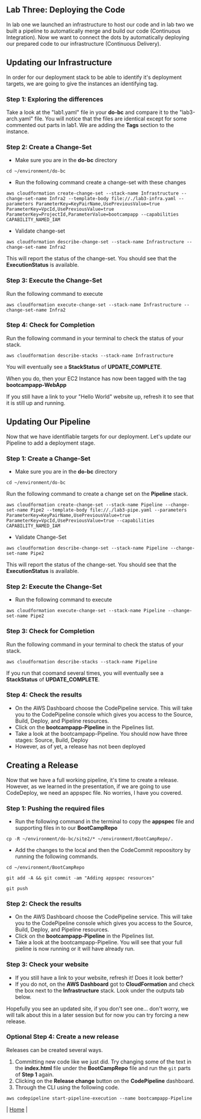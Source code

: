 ## Lab Three: Deploying the Code
In lab one we launched an infrastructure to host our code and in lab two we built a pipeline 
to automatically merge and build our code (Continuous Integration). Now we want to connect the dots
by automatically deploying our prepared code to our infrastructure (Continuous Delivery).

## Updating our Infrastructure
In order for our deployment stack to be able to identify it's deployment targets, 
we are going to give the instances an identifying tag.

### Step 1: Exploring the differences
Take a look at the "lab1.yaml" file in your **do-bc** and compare it to the "lab3-arch.yaml" file. 
You will notice that the files are identical except for some commented out parts in lab1. 
We are adding the **Tags** section to the instance.

### Step 2: Create a Change-Set
- Make sure you are in the **do-bc** directory
```
cd ~/environment/do-bc
```
- Run the following command create a change-set with these changes
```
aws cloudformation create-change-set --stack-name Infrastructure --change-set-name Infra2 --template-body file://./lab3-infra.yaml --parameters ParameterKey=KeyPairName,UsePreviousValue=true ParameterKey=VpcId,UsePreviousValue=true ParameterKey=ProjectId,ParameterValue=bootcampapp --capabilities CAPABILITY_NAMED_IAM
```
- Validate change-set
```
aws cloudformation describe-change-set --stack-name Infrastructure --change-set-name Infra2
```
This will report the status of the change-set. You should see that the **ExecutionStatus** is available.

### Step 3: Execute the Change-Set
Run the following command to execute
```
aws cloudformation execute-change-set --stack-name Infrastructure --change-set-name Infra2
```

### Step 4: Check for Completion
Run the following command in your terminal to check the status of your stack.
```
aws cloudformation describe-stacks --stack-name Infrastructure
```
You will eventually see a **StackStatus** of **UPDATE_COMPLETE**.

When you do, then your EC2 Instance has now been tagged with the tag **bootcampapp-WebApp**

If you still have a link to your "Hello World" website up, refresh it to see that it is still up and running.

## Updating Our Pipeline
Now that we have identifiable targets for our deployment. Let's update our Pipeline to add a deployment stage.

### Step 1: Create a Change-Set
- Make sure you are in the **do-bc** directory
```
cd ~/environment/do-bc
```
Run the following command to create a change set on the **Pipeline** stack.
```
aws cloudformation create-change-set --stack-name Pipeline --change-set-name Pipe2 --template-body file://./lab3-pipe.yaml --parameters ParameterKey=KeyPairName,UsePreviousValue=true ParameterKey=VpcId,UsePreviousValue=true --capabilities CAPABILITY_NAMED_IAM
```
- Validate Change-Set
```
aws cloudformation describe-change-set --stack-name Pipeline --change-set-name Pipe2
```
This will report the status of the change-set. You should see that the **ExecutionStatus** is available.

### Step 2: Execute the Change-Set
- Run the following command to execute
```
aws cloudformation execute-change-set --stack-name Pipeline --change-set-name Pipe2
```

### Step 3: Check for Completion
Run the following command in your terminal to check the status of your stack.
```
aws cloudformation describe-stacks --stack-name Pipeline
```
If you run that coomand several times, you will eventually see a **StackStatus** of **UPDATE_COMPLETE**.

### Step 4: Check the results
- On the AWS Dashboard choose the CodePipeline service. This will take you to the CodePipeline console which gives you access to the Source, Build, Deploy, and Pipeline resources.
- Click on the **bootcampapp-Pipeline** in the Pipelines list.
- Take a look at the bootcampapp-Pipeline. You should now have three stages: Source, Build, Deploy
- However, as of yet, a release has not been deployed

## Creating a Release

Now that we have a full working pipeline, it's time to create a release. However, as we learned in the presentation, 
if we are going to use CodeDeploy, we need an appspec file. No worries, I have you covered.

### Step 1: Pushing the required files
- Run the following command in the terminal to copy the **appspec** file and supporting files in to our **BootCampRepo**
```
cp -R ~/environment/do-bc/site2/* ~/environment/BootCampRepo/.
```
- Add the changes to the local and then the CodeCommit repoository by running the following commands.
```
cd ~/environment/BootCampRepo
```
```
git add -A && git commit -am "Adding appspec resources"
```
```
git push
```

### Step 2: Check the results
- On the AWS Dashboard choose the CodePipeline service. This will take you to the CodePipeline console which gives you access to the Source, Build, Deploy, and Pipeline resources.
- Click on the **bootcampapp-Pipeline** in the Pipelines list.
- Take a look at the bootcampapp-Pipeline. You will see that your full pieline is now running or it will have already run.

### Step 3: Check your website
- If you still have a link to your website, refresh it! Does it look better?
- If you do not, on the **AWS Dashboard** got to **CloudFormation** and check the box next to the **Infrastructure** stack. Look under the outputs tab below.

Hopefully you see an updated site, if you don't see one... don't worry, we will 
talk about this in a later session but for now you can try forcing a new release.

### Optional Step 4: Create a new release
Releases can be created several ways.

1. Committing new code like we just did. Try changing some of the text in the **index.html** file under the **BootCampRepo** file and run the `git` parts of **Step 1** again.
2. Clicking on the **Release change** button on the **CodePipeline** dashboard.
3. Through the CLI using the following code.
```
aws codepipeline start-pipeline-execution --name bootcampapp-Pipeline
```

| [Home](../../README.md) |